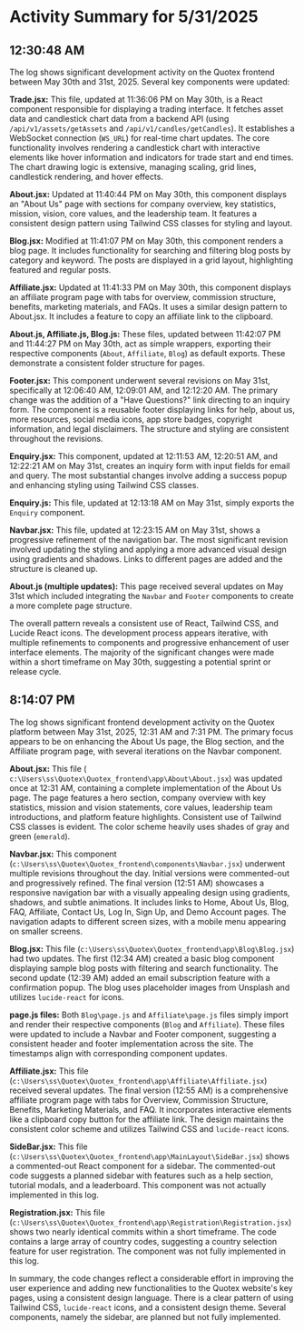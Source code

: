 # Activity Summary for 5/31/2025

## 12:30:48 AM
The log shows significant development activity on the Quotex frontend between May 30th and 31st, 2025.  Several key components were updated:

**Trade.jsx:** This file, updated at 11:36:06 PM on May 30th, is a React component responsible for displaying a trading interface.  It fetches asset data and candlestick chart data from a backend API (using `/api/v1/assets/getAssets` and `/api/v1/candles/getCandles`).  It establishes a WebSocket connection (`WS_URL`) for real-time chart updates.  The core functionality involves rendering a candlestick chart with interactive elements like hover information and indicators for trade start and end times. The chart drawing logic is extensive, managing scaling, grid lines, candlestick rendering, and hover effects.


**About.jsx:** Updated at 11:40:44 PM on May 30th, this component displays an "About Us" page with sections for company overview, key statistics, mission, vision, core values, and the leadership team. It features a consistent design pattern using Tailwind CSS classes for styling and layout.


**Blog.jsx:** Modified at 11:41:07 PM on May 30th, this component renders a blog page. It includes functionality for searching and filtering blog posts by category and keyword.  The posts are displayed in a grid layout, highlighting featured and regular posts.


**Affiliate.jsx:** Updated at 11:41:33 PM on May 30th, this component displays an affiliate program page with tabs for overview, commission structure, benefits, marketing materials, and FAQs.  It uses a similar design pattern to About.jsx.  It includes a feature to copy an affiliate link to the clipboard.


**About.js, Affiliate.js, Blog.js:** These files, updated between 11:42:07 PM and 11:44:27 PM on May 30th, act as simple wrappers, exporting their respective components (`About`, `Affiliate`, `Blog`) as default exports.  These demonstrate a consistent folder structure for pages.


**Footer.jsx:** This component underwent several revisions on May 31st, specifically at 12:06:40 AM, 12:09:01 AM, and 12:12:20 AM.  The primary change was the addition of a "Have Questions?" link directing to an inquiry form.  The component is a reusable footer displaying links for help, about us, more resources, social media icons, app store badges, copyright information, and legal disclaimers.  The structure and styling are consistent throughout the revisions.


**Enquiry.jsx:**  This component, updated at 12:11:53 AM, 12:20:51 AM, and 12:22:21 AM on May 31st, creates an inquiry form with input fields for email and query.  The most substantial changes involve adding a success popup and enhancing styling using Tailwind CSS classes.


**Enquiry.js:** This file, updated at 12:13:18 AM on May 31st, simply exports the `Enquiry` component.


**Navbar.jsx:**  This file, updated at 12:23:15 AM on May 31st, shows a progressive refinement of the navigation bar.  The most significant revision involved updating the styling and applying a more advanced visual design using gradients and shadows.  Links to different pages are added and the structure is cleaned up.


**About.js (multiple updates):** This page received several updates on May 31st which included integrating the `Navbar` and `Footer` components to create a more complete page structure.


The overall pattern reveals a consistent use of React, Tailwind CSS, and Lucide React icons.  The development process appears iterative, with multiple refinements to components and progressive enhancement of user interface elements.  The majority of the significant changes were made within a short timeframe on May 30th, suggesting a potential sprint or release cycle.


## 8:14:07 PM
The log shows significant frontend development activity on the Quotex platform between May 31st, 2025, 12:31 AM and 7:31 PM.  The primary focus appears to be on enhancing the About Us page, the Blog section, and the Affiliate program page, with several iterations on the Navbar component.

**About.jsx:** This file ( `c:\Users\ss\Quotex\Quotex_frontend\app\About\About.jsx`) was updated once at 12:31 AM, containing a complete implementation of the About Us page. The page features a hero section, company overview with key statistics, mission and vision statements, core values, leadership team introductions, and platform feature highlights.  Consistent use of Tailwind CSS classes is evident.  The color scheme heavily uses shades of gray and green (`emerald`).


**Navbar.jsx:** This component (`c:\Users\ss\Quotex\Quotex_frontend\components\Navbar.jsx`) underwent multiple revisions throughout the day. Initial versions were commented-out and progressively refined. The final version (12:51 AM) showcases a responsive navigation bar with a visually appealing design using gradients, shadows, and subtle animations.  It includes links to Home, About Us, Blog, FAQ, Affiliate, Contact Us, Log In, Sign Up, and Demo Account pages.  The navigation adapts to different screen sizes, with a mobile menu appearing on smaller screens.


**Blog.jsx:**  This file (`c:\Users\ss\Quotex\Quotex_frontend\app\Blog\Blog.jsx`) had two updates. The first (12:34 AM) created a basic blog component displaying sample blog posts with filtering and search functionality.  The second update (12:39 AM) added an email subscription feature with a confirmation popup.  The blog uses placeholder images from Unsplash and utilizes `lucide-react` for icons.

**page.js files:**  Both `Blog\page.js` and `Affiliate\page.js` files simply import and render their respective components (`Blog` and `Affiliate`).  These files were updated to include a Navbar and Footer component, suggesting a consistent header and footer implementation across the site.  The timestamps align with corresponding component updates.


**Affiliate.jsx:** This file (`c:\Users\ss\Quotex\Quotex_frontend\app\Affiliate\Affiliate.jsx`) received several updates. The final version (12:55 AM) is a comprehensive affiliate program page with tabs for Overview, Commission Structure, Benefits, Marketing Materials, and FAQ. It incorporates interactive elements like a clipboard copy button for the affiliate link.   The design maintains the consistent color scheme and utilizes Tailwind CSS and `lucide-react` icons.


**SideBar.jsx:** This file (`c:\Users\ss\Quotex\Quotex_frontend\app\MainLayout\SideBar.jsx`) shows a commented-out React component for a sidebar. The commented-out code suggests a planned sidebar with features such as a help section, tutorial modals, and a leaderboard. This component was not actually implemented in this log.

**Registration.jsx:** This file (`c:\Users\ss\Quotex\Quotex_frontend\app\Registration\Registration.jsx`) shows two nearly identical commits within a short timeframe.  The code contains a large array of country codes, suggesting a country selection feature for user registration.  The component was not fully implemented in this log.


In summary, the code changes reflect a considerable effort in improving the user experience and adding new functionalities to the Quotex website's key pages, using a consistent design language.  There is a clear pattern of using Tailwind CSS, `lucide-react` icons, and a consistent design theme.  Several components, namely the sidebar, are planned but not fully implemented.

